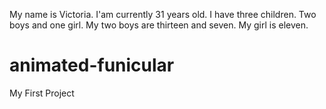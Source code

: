 My name is Victoria. I'am currently 31 years old.
I have three children. Two boys and one girl.
My two boys are thirteen and seven. My girl is eleven.
# animated-funicular
My First Project
